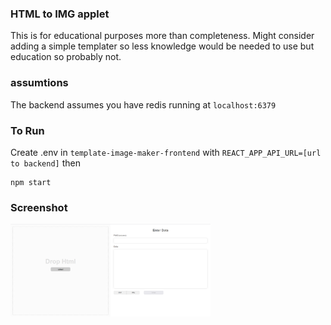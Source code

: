 ### HTML to IMG applet

This is for educational purposes more than completeness. Might consider adding a simple templater so less knowledge would be needed to use but education so probably not.

### assumtions

The backend assumes you have redis running at `localhost:6379`

### To Run

Create .env in `template-image-maker-frontend` with `REACT_APP_API_URL=[url to backend]`
then

```
npm start
```

### Screenshot

<img src="./screenshot.png" alt="Applet" width="320"/>
